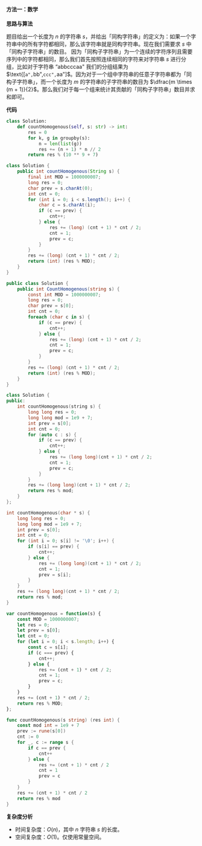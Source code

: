 #### 方法一：数学

**思路与算法**

题目给出一个长度为 $n$ 的字符串 $s$，并给出「同构字符串」的定义为：如果一个字符串中的所有字符都相同，那么该字符串就是同构字符串。现在我们需要求 $s$ 中「同构子字符串」的数目。
因为「同构子字符串」为一个连续的字符序列且需要序列中的字符都相同，那么我们首先按照连续相同的字符来对字符串 $s$ 进行分组，比如对于字符串 $\text{``abbcccaa"}$ 我们的分组结果为 $\text{[``a",``bb",``ccc",``aa"]$。因为对于一个组中字符串的任意子字符串都为「同构子字符串」，而一个长度为 $m$ 的字符串的子字符串的数目为 $\dfrac{m \times (m + 1)}{2}$。那么我们对于每一个组来统计其贡献的「同构子字符串」数目并求和即可。

**代码**

```Python [sol1-Python3]
class Solution:
    def countHomogenous(self, s: str) -> int:
        res = 0
        for k, g in groupby(s):
            n = len(list(g))
            res += (n + 1) * n // 2
        return res % (10 ** 9 + 7)
```

```Java [sol1-Java]
class Solution {
    public int countHomogenous(String s) {
        final int MOD = 1000000007;
        long res = 0;
        char prev = s.charAt(0);
        int cnt = 0;
        for (int i = 0; i < s.length(); i++) {
            char c = s.charAt(i);
            if (c == prev) {
                cnt++;
            } else {
                res += (long) (cnt + 1) * cnt / 2;
                cnt = 1;
                prev = c;
            }
        }
        res += (long) (cnt + 1) * cnt / 2;
        return (int) (res % MOD);
    }
}
```

```C# [sol1-C#]
public class Solution {
    public int CountHomogenous(string s) {
        const int MOD = 1000000007;
        long res = 0;
        char prev = s[0];
        int cnt = 0;
        foreach (char c in s) {
            if (c == prev) {
                cnt++;
            } else {
                res += (long) (cnt + 1) * cnt / 2;
                cnt = 1;
                prev = c;
            }
        }
        res += (long) (cnt + 1) * cnt / 2;
        return (int) (res % MOD);
    }
}
```

```C++ [sol1-C++]
class Solution {
public:
    int countHomogenous(string s) {
        long long res = 0;
        long long mod = 1e9 + 7;
        int prev = s[0];
        int cnt = 0;
        for (auto c : s) {
            if (c == prev) {
                cnt++;
            } else {
                res += (long long)(cnt + 1) * cnt / 2;
                cnt = 1;
                prev = c;
            }
        }
        res += (long long)(cnt + 1) * cnt / 2;
        return res % mod;
    }
};
```

```C [sol1-C]
int countHomogenous(char * s) {
    long long res = 0;
    long long mod = 1e9 + 7;
    int prev = s[0];
    int cnt = 0;
    for (int i = 0; s[i] != '\0'; i++) {
        if (s[i] == prev) {
            cnt++;
        } else {
            res += (long long)(cnt + 1) * cnt / 2;
            cnt = 1;
            prev = s[i];
        }
    }
    res += (long long)(cnt + 1) * cnt / 2;
    return res % mod;
}
```

```JavaScript [sol1-JavaScript]
var countHomogenous = function(s) {
    const MOD = 1000000007;
    let res = 0;
    let prev = s[0];
    let cnt = 0;
    for (let i = 0; i < s.length; i++) {
        const c = s[i];
        if (c === prev) {
            cnt++;
        } else {
            res += (cnt + 1) * cnt / 2;
            cnt = 1;
            prev = c;
        }
    }
    res += (cnt + 1) * cnt / 2;
    return res % MOD;
};
```

```go [sol1-Golang]
func countHomogenous(s string) (res int) {
	const mod int = 1e9 + 7
	prev := rune(s[0])
	cnt := 0
	for _, c := range s {
		if c == prev {
			cnt++
		} else {
			res += (cnt + 1) * cnt / 2
			cnt = 1
			prev = c
		}
	}
	res += (cnt + 1) * cnt / 2
	return res % mod
}
```

**复杂度分析**

- 时间复杂度：$O(n)$，其中 $n$ 字符串 $s$ 的长度。
- 空间复杂度：$O(1)$。仅使用常量空间。